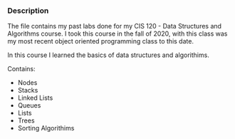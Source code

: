 ### Description
The file contains my past labs done for my CIS 120 - Data Structures and Algorithms course. I took this course in the fall of 2020, with this class was my most recent object oriented programming class to this date.

In this course I learned the basics of data structures and algorithims.
<br>

Contains:
* Nodes
* Stacks
* Linked Lists
* Queues
* Lists
* Trees
* Sorting Algorithims


